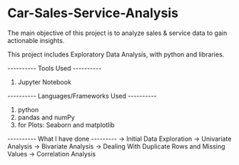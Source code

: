 # Car-Sales-Service-Analysis
The main objective of this project is to analyze sales &amp; service data to gain actionable insights.

This project includes Exploratory Data Analysis, with python and libraries.

---------- Tools Used ----------
1. Jupyter Notebook

---------- Languages/Frameworks Used ----------
1. python
2. pandas and numPy
3. for Plots: Seaborn and matplotlib



---------- What I have done ---------
-> Initial Data Exploration
-> Univariate Analysis
-> Bivariate Analysis
-> Dealing With Duplicate Rows and Missing Values
-> Correlation Analysis

